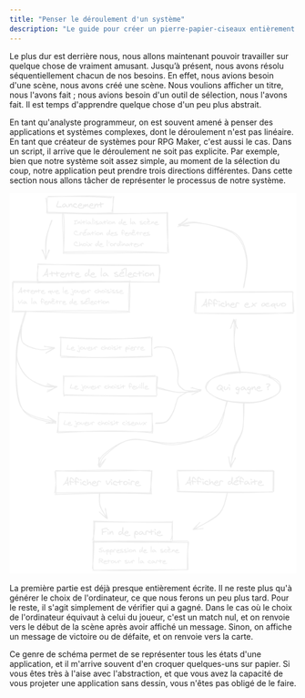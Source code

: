 ```yaml
---
title: "Penser le déroulement d'un système"
description: "Le guide pour créer un pierre-papier-ciseaux entièrement en scripts sur RPG Maker VX Ace. Apprenez à scripter en Ruby et RGSS pour créer vos propres systèmes sur RPG Maker !"
---
```


Le plus dur est derrière nous, nous allons maintenant pouvoir travailler sur quelque chose de vraiment amusant. Jusqu’à présent, nous avons résolu séquentiellement chacun de nos besoins. En effet, nous avions besoin d'une scène, nous avons créé une scène. Nous voulions afficher un titre, nous l'avons fait ; nous avions besoin d'un outil de sélection, nous l'avons fait. Il est temps d'apprendre quelque chose d'un peu plus abstrait.

En tant qu'analyste programmeur, on est souvent amené à penser des applications et systèmes complexes, dont le déroulement n'est pas linéaire. En tant que créateur de systèmes pour RPG Maker, c'est aussi le cas. Dans un script, il arrive que le déroulement ne soit pas explicite. Par exemple, bien que notre système soit assez simple, au moment de la sélection du coup, notre application peut prendre trois directions différentes. Dans cette section nous allons tâcher de représenter le processus de notre système.

![Schéma du déroulement du système](./schema3.png)

La première partie est déjà presque entièrement écrite. Il ne reste plus qu'à générer le choix de l'ordinateur, ce que nous ferons un peu plus tard. Pour le reste, il s'agit simplement de vérifier qui a gagné. Dans le cas où le choix de l'ordinateur équivaut à celui du joueur, c'est un match nul, et on renvoie vers le début de la scène après avoir affiché un message. Sinon, on affiche un message de victoire ou de défaite, et on renvoie vers la carte.

Ce genre de schéma permet de se représenter tous les états d'une application, et il m'arrive souvent d'en croquer quelques-uns sur papier. Si vous êtes très à l'aise avec l'abstraction, et que vous avez la capacité de vous projeter une application sans dessin, vous n'êtes pas obligé de le faire.
